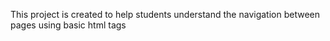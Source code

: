This project is created to help students understand the navigation between pages using basic html tags
